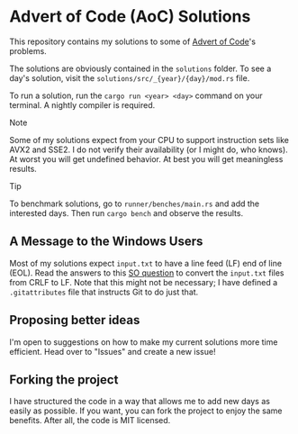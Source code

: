 # Advert of Code (AoC) Solutions

This repository contains my solutions to some of [Advert of Code](https://adventofcode.com/)'s problems.

The solutions are obviously contained in the `solutions` folder. To see a day's solution, visit the `solutions/src/_{year}/{day}/mod.rs` file.

To run a solution, run the `cargo run <year> <day>` command on your terminal. A nightly compiler is required.

> [!NOTE]
> Some of my solutions expect from your CPU to support instruction sets like AVX2 and SSE2. I do not verify their availability (or I might do, who knows). At worst you will get undefined behavior. At best you will get meaningless results.

> [!TIP]
> To benchmark solutions, go to `runner/benches/main.rs` and add the interested days. Then run `cargo bench` and observe the results.

## A Message to the Windows Users

Most of my solutions expect `input.txt` to have a line feed (LF) end of line (EOL). Read the answers to this [SO question](https://stackoverflow.com/questions/27810758/how-to-replace-crlf-with-lf-in-a-single-file/27814403) to convert the `input.txt` files from CRLF to LF. Note that this might not be necessary; I have defined a `.gitattributes` file that instructs Git to do just that.

## Proposing better ideas

I'm open to suggestions on how to make my current solutions more time efficient. Head over to "Issues" and create a new issue!

## Forking the project

I have structured the code in a way that allows me to add new days as easily as possible.
If you want, you can fork the project to enjoy the same benefits. After all, the code is MIT licensed.
